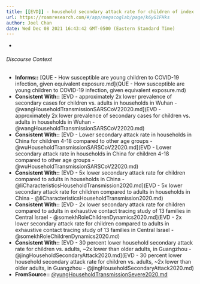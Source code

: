 ```yaml
---
title: [[EVD]] - household secondary attack rate for children of index cases in Singapore was about 6 percent, and increased with age - [[@yungHouseholdTransmissionSevere2020]]
url: https://roamresearch.com/#/app/megacoglab/page/k6yG1FHks
author: Joel Chan
date: Wed Dec 08 2021 16:43:42 GMT-0500 (Eastern Standard Time)
---
```


- 

###### Discourse Context

- **Informs::** [QUE - How susceptible are young children to COVID-19 infection, given equivalent exposure.md](QUE - How susceptible are young children to COVID-19 infection, given equivalent exposure.md)
- **Consistent With::** [EVD - approximately 2x lower prevalence of secondary cases for children vs. adults in households in Wuhan - @wangHouseholdTransmissionSARSCoV22020.md](EVD - approximately 2x lower prevalence of secondary cases for children vs. adults in households in Wuhan - @wangHouseholdTransmissionSARSCoV22020.md)
- **Consistent With::** [EVD - Lower secondary attack rate in households in China for children 4-18 compared to other age groups - @wuHouseholdTransmissionSARSCoV22020.md](EVD - Lower secondary attack rate in households in China for children 4-18 compared to other age groups - @wuHouseholdTransmissionSARSCoV22020.md)
- **Consistent With::** [EVD - 5x lower secondary attack rate for children compared to adults in households in China - @liCharacteristicsHouseholdTransmission2020.md](EVD - 5x lower secondary attack rate for children compared to adults in households in China - @liCharacteristicsHouseholdTransmission2020.md)
- **Consistent With::** [EVD - 2x lower secondary attack rate for children compared to adults in exhaustive contact tracing study of 13 families in Central Israel - @somekhRoleChildrenDynamics2020.md](EVD - 2x lower secondary attack rate for children compared to adults in exhaustive contact tracing study of 13 families in Central Israel - @somekhRoleChildrenDynamics2020.md)
- **Consistent With::** [EVD - 30 percent lower household secondary attack rate for children vs. adults, ~2x lower than older adults, in Guangzhou - @jingHouseholdSecondaryAttack2020.md](EVD - 30 percent lower household secondary attack rate for children vs. adults, ~2x lower than older adults, in Guangzhou - @jingHouseholdSecondaryAttack2020.md)
- **FromSource::** [@yungHouseholdTransmissionSevere2020.md](@yungHouseholdTransmissionSevere2020.md)
